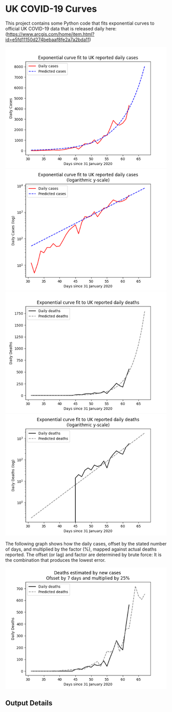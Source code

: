 # UK COVID-19 Curves

This project contains some Python code that fits exponential curves to
official UK COVID-19 data that is released daily here: (https://www.arcgis.com/home/item.html?id=e5fd11150d274bebaaf8fe2a7a2bda11)

![Graph of actual cases and exponential curve](cases.png)
![Graph of actual cases and exponential curve](cases-log.png)
![Graph of actual cases and exponential deaths](deaths.png)
![Graph of actual cases and exponential deaths](deaths-log.png)

The following graph shows how the daily cases, offset by the stated number of days,
and  multiplied by the factor (%), mapped against actual deaths reported.
The offset (or lag) and factor are determined by brute force:
It is the combination that produces the lowest error.

![Graph of predicted deaths based on earlier new cases](cases-deaths.png)

Output Details
--------------
